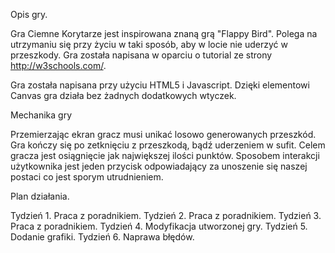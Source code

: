 Opis gry. 

Gra Ciemne Korytarze jest inspirowana znaną grą "Flappy Bird". Polega na utrzymaniu się przy życiu w taki sposób, aby w locie nie uderzyć w przeszkody. Gra została napisana w oparciu o tutorial ze strony http://w3schools.com/. 

Gra została napisana przy użyciu HTML5 i Javascript. Dzięki elementowi Canvas gra działa bez żadnych dodatkowych wtyczek. 


Mechanika gry

Przemierzając ekran gracz musi unikać losowo generowanych przeszkód. Gra kończy się po zetknięciu z przeszkodą, bądź uderzeniem w sufit. Celem gracza jest osiągnięcie jak największej ilości punktów. Sposobem interakcji użytkownika jest jeden przycisk odpowiadający za unoszenie się naszej postaci co jest sporym utrudnieniem.


Plan działania.

Tydzień 1. Praca z poradnikiem. 
Tydzień 2. Praca z poradnikiem. 
Tydzień 3. Praca z poradnikiem. 
Tydzień 4. Modyfikacja utworzonej gry. 
Tydzień 5. Dodanie grafiki. 
Tydzień 6. Naprawa błędów. 

